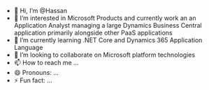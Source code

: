 - 👋 Hi, I’m @Hassan
- 👀 I’m interested in Microsoft Products and currently work an an Application Analyst managing a large Dynamics Business Central application primarily alongside other PaaS applications
- 🌱 I’m currently learning .NET Core and Dynamics 365 Application Language
- 💞️ I’m looking to collaborate on Microsoft platform technologies
- 📫 How to reach me ...
- 😄 Pronouns: ...
- ⚡ Fun fact: ...

<!---
techworldhassan/techworldhassan is a ✨ special ✨ repository because its `README.md` (this file) appears on your GitHub profile.
You can click the Preview link to take a look at your changes.
--->
